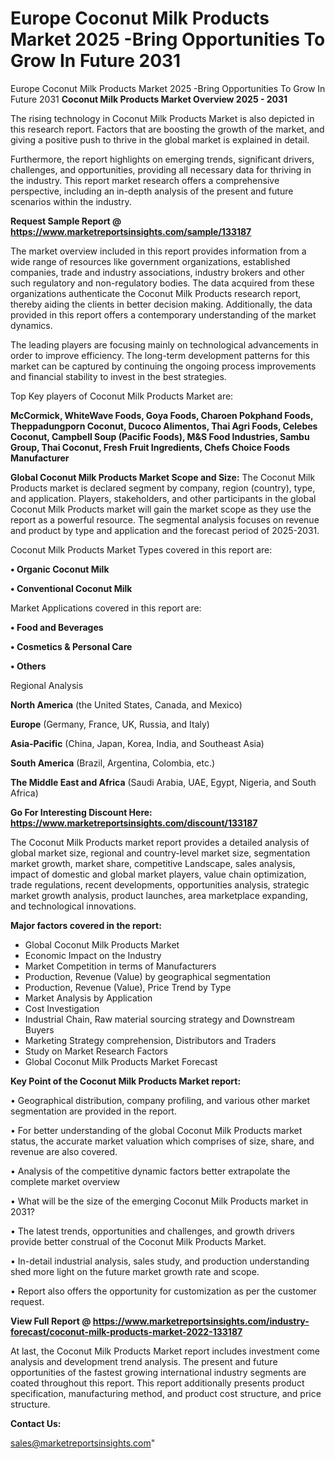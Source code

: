 # Europe Coconut Milk Products Market 2025 -Bring Opportunities To Grow In Future 2031
Europe Coconut Milk Products Market 2025 -Bring Opportunities To Grow In Future 2031
<Strong> Coconut Milk Products Market Overview 2025 - 2031</strong>

The rising technology in Coconut Milk Products Market is also depicted in this research report. Factors that are boosting the growth of the market, and giving a positive push to thrive in the global market is explained in detail.

Furthermore, the report highlights on emerging trends, significant drivers, challenges, and opportunities, providing all necessary data for thriving in the industry. This report market research offers a comprehensive perspective, including an in-depth analysis of the present and future scenarios within the industry.

<strong>Request Sample Report @ <a href=https://www.marketreportsinsights.com/sample/133187>https://www.marketreportsinsights.com/sample/133187</a></strong>

The market overview included in this report provides information from a wide range of resources like government organizations, established companies, trade and industry associations, industry brokers and other such regulatory and non-regulatory bodies. The data acquired from these organizations authenticate the Coconut Milk Products research report, thereby aiding the clients in better decision making. Additionally, the data provided in this report offers a contemporary understanding of the market dynamics.

The leading players are focusing mainly on technological advancements in order to improve efficiency. The long-term development patterns for this market can be captured by continuing the ongoing process improvements and financial stability to invest in the best strategies.

Top Key players of Coconut Milk Products Market are:

<strong>McCormick, WhiteWave Foods, Goya Foods, Charoen Pokphand Foods, Theppadungporn Coconut, Ducoco Alimentos, Thai Agri Foods, Celebes Coconut, Campbell Soup (Pacific Foods), M&S Food Industries, Sambu Group, Thai Coconut, Fresh Fruit Ingredients, Chefs Choice Foods Manufacturer</strong>

<strong><b>Global Coconut Milk Products Market Scope and Size:</b></strong>
The Coconut Milk Products market is declared segment by company, region (country), type, and application. Players, stakeholders, and other participants in the global Coconut Milk Products market will gain the market scope as they use the report as a powerful resource. The segmental analysis focuses on revenue and product by type and application and the forecast period of 2025-2031.

Coconut Milk Products Market Types covered in this report are:

<strong>• Organic Coconut Milk

• Conventional Coconut Milk</strong>

Market Applications covered in this report are:

<strong>• Food and Beverages

• Cosmetics & Personal Care

• Others</strong> 

Regional Analysis

<strong>North America</strong> (the United States, Canada, and Mexico)

<strong>Europe</strong> (Germany, France, UK, Russia, and Italy)

<strong>Asia-Pacific</strong> (China, Japan, Korea, India, and Southeast Asia)

<strong>South America</strong> (Brazil, Argentina, Colombia, etc.)

<strong>The Middle East and Africa</strong> (Saudi Arabia, UAE, Egypt, Nigeria, and South Africa)

<strong>Go For Interesting Discount Here: <a href=https://www.marketreportsinsights.com/discount/133187>https://www.marketreportsinsights.com/discount/133187</a></strong>

The Coconut Milk Products market report provides a detailed analysis of global market size, regional and country-level market size, segmentation market growth, market share, competitive Landscape, sales analysis, impact of domestic and global market players, value chain optimization, trade regulations, recent developments, opportunities analysis, strategic market growth analysis, product launches, area marketplace expanding, and technological innovations.

<strong><b>Major factors covered in the report:</b></strong>
<ul>
  <li>Global Coconut Milk Products Market </li>
  <li>Economic Impact on the Industry</li>
  <li>Market Competition in terms of Manufacturers</li>
  <li>Production, Revenue (Value) by geographical segmentation</li>
  <li>Production, Revenue (Value), Price Trend by Type</li>
  <li>Market Analysis by Application</li>
  <li>Cost Investigation</li>
  <li>Industrial Chain, Raw material sourcing strategy and Downstream Buyers</li>
  <li>Marketing Strategy comprehension, Distributors and Traders</li>
  <li>Study on Market Research Factors</li>
  <li>Global Coconut Milk Products Market Forecast</li>
</ul>

<strong><b>Key Point of the Coconut Milk Products Market report:</b></strong>

• Geographical distribution, company profiling, and various other market segmentation are provided in the report.

• For better understanding of the global Coconut Milk Products market status, the accurate market valuation which comprises of size, share, and revenue are also covered.

• Analysis of the competitive dynamic factors better extrapolate the complete market overview

• What will be the size of the emerging Coconut Milk Products market in 2031?

• The latest trends, opportunities and challenges, and growth drivers provide better construal of the Coconut Milk Products Market.

• In-detail industrial analysis, sales study, and production understanding shed more light on the future market growth rate and scope.

• Report also offers the opportunity for customization as per the customer request.

<strong><b>View Full Report @ <a href=https://www.marketreportsinsights.com/industry-forecast/coconut-milk-products-market-2022-133187>https://www.marketreportsinsights.com/industry-forecast/coconut-milk-products-market-2022-133187</a></b></strong>


At last, the Coconut Milk Products Market report includes investment come analysis and development trend analysis. The present and future opportunities of the fastest growing international industry segments are coated throughout this report. This report additionally presents product specification, manufacturing method, and product cost structure, and price structure.

<strong>Contact Us:</strong>

sales@marketreportsinsights.com"
